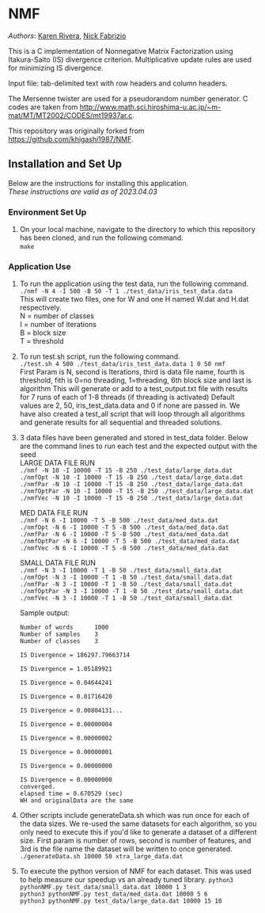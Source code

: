 # NMF  
_Authors_: [Karen Rivera](https://github.com/karenrivera-tranetech), [Nick Fabrizio](https://github.com/NFabrizio)  

This is a C implementation of Nonnegative Matrix Factorization using Itakura-Saito (IS) divergence criterion.
Multiplicative update rules are used for minimizing IS divergence.  

Input file: tab-delimited text with row headers and column headers.  

The Mersenne twister are used for a pseudorandom number generator. C codes are taken from http://www.math.sci.hiroshima-u.ac.jp/~m-mat/MT/MT2002/CODES/mt19937ar.c.  

This repository was originally forked from https://github.com/khigashi1987/NMF.  

## Installation and Set Up  

Below are the instructions for installing this application.  
*These instructions are valid as of 2023.04.03*  

### Environment Set Up
1. On your local machine, navigate to the directory to which this repository has been cloned, and run the following command.  
   `make`  

### Application Use  
1. To run the application using the test data, run the following command.  
   `./nmf -N 4 -I 500 -B 50 -T 1 ./test_data/iris_test_data.data`  
   This will create two files, one for W and one H named W.dat and H.dat respectively.  
   N = number of classes  
   I = number of iterations  
   B = block size  
   T = threshold  

2. To run test.sh script, run the following command.  
   `./test.sh 4 500 ./test_data/iris_test_data.data 1 0 50 nmf`  
   First Param is N, second is Iterations, third is data file name, fourth is threshold, fith is 0=no threading, 1=threading, 6th block size and last is algorithm
   This will generate or add to a test_output.txt file with results for 7 runs of each of 1-8 threads (if threading is activated)
   Default values are 2, 50, iris_test_data.data and 0 if none are passed in. We have also created a test_all script that will loop through all algorithms and
   generate results for all sequential and threaded solutions.

3. 3 data files have been generated and stored in test_data folder. Below are the command lines to run each test and the expected output with the seed   
   LARGE DATA FILE RUN  
   `./nmf -N 10 -I 10000 -T 15 -B 250 ./test_data/large_data.dat`  
   `./nmfOpt -N 10 -I 10000 -T 15 -B 250 ./test_data/large_data.dat`  
   `./nmfPar -N 10 -I 10000 -T 15 -B 250 ./test_data/large_data.dat`  
   `./nmfOptPar -N 10 -I 10000 -T 15 -B 250 ./test_data/large_data.dat`  
   `./nmfVec -N 10 -I 10000 -T 15 -B 250 ./test_data/large_data.dat`  

   MED DATA FILE RUN  
   `./nmf -N 6 -I 10000 -T 5 -B 500 ./test_data/med_data.dat`  
   `./nmfOpt -N 6 -I 10000 -T 5 -B 500 ./test_data/med_data.dat`  
   `./nmfPar -N 6 -I 10000 -T 5 -B 500 ./test_data/med_data.dat`  
   `./nmfOptPar -N 6 -I 10000 -T 5 -B 500 ./test_data/med_data.dat`  
   `./nmfVec -N 6 -I 10000 -T 5 -B 500 ./test_data/med_data.dat`  


   SMALL DATA FILE RUN  
   `./nmf -N 3 -I 10000 -T 1 -B 50 ./test_data/small_data.dat`  
   `./nmfOpt -N 3 -I 10000 -T 1 -B 50 ./test_data/small_data.dat`  
   `./nmfPar -N 3 -I 10000 -T 1 -B 50 ./test_data/small_data.dat`  
   `./nmfOptPar -N 3 -I 10000 -T 1 -B 50 ./test_data/small_data.dat`  
   `./nmfVec -N 3 -I 10000 -T 1 -B 50 ./test_data/small_data.dat`  

   Sample output:  
   ```
   Number of words      1000  
   Number of samples    3  
   Number of classes    3  

   IS Divergence = 186297.79663714  

   IS Divergence = 1.05189921  

   IS Divergence = 0.04644241  

   IS Divergence = 0.01716420  

   IS Divergence = 0.00804131...  

   IS Divergence = 0.00000004  

   IS Divergence = 0.00000002  

   IS Divergence = 0.00000001  

   IS Divergence = 0.00000000  

   IS Divergence = 0.00000000  
   converged.  
   elapsed time = 0.670529 (sec)  
   WH and originalData are the same  
   ```

4. Other scripts include generateData.sh which was run once for each of the data sizes. We re-used the same datasets for each algorithm, so you only need to execute this if you'd like to generate a dataset of a different size. First param is number of rows, second is number of features, and 3rd is the file name the dataset will be written to once generated.  
`./generateData.sh 10000 50 xtra_large_data.dat`  

5. To execute the python version of NMF for each dataset. This was used to help measure our speedup vs an already tuned library.
   `python3 pythonNMF.py test_data/small_data.dat 10000 1 3`  
   `python3 pythonNMF.py test_data/med_data.dat 10000 5 6`  
   `python3 pythonNMF.py test_data/large_data.dat 10000 15 10`  
